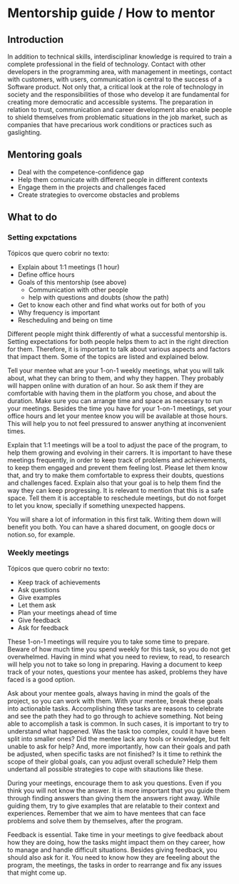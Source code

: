 # Mentorship guide / How to mentor

## Introduction
In addition to technical skills, interdisciplinar knowledge is required to train a complete professional in the field of technology.
Contact with other developers in the programming area, with management in meetings, contact with customers, with users, communication is central to the success of a Software product.
Not only that, a critical look at the role of technology in society and the responsibilities of those who develop it are fundamental for creating more democratic and accessible systems.
The preparation in relation to trust, communication and career development also enable people to shield themselves from problematic situations in the job market, such as companies that have precarious work conditions or practices such as gaslighting.

## Mentoring goals

- Deal with the competence-confidence gap
- Help them comunicate with different people in different contexts
- Engage them in the projects and challenges faced
- Create strategies to overcome obstacles and problems

## What to do

### Setting expctations

Tópicos que quero cobrir no texto:
- Explain about 1:1 meetings (1 hour)
- Define office hours
- Goals of this mentorship (see above)
  - Communication with other people
  - help with questions and doubts (show the path)
- Get to know each other and find what works out for both of you
- Why frequency is important
- Rescheduling and being on time


Different people might think differently of what a successful mentorship is.
Setting expectations for both people helps them to act in the right direction for them.
Therefore, it is important to talk about various aspects and factors that impact them.
Some of the topics are listed and explained below.

Tell your mentee what are your 1-on-1 weekly meetings, what you will talk about, what they can bring to them, and why they happen.
They probably will happen online with duration of an hour.
So ask them if they are comfortable with having them in the platform you chose, and about the duration.
Make sure you can arrange time and space as necessary to run your meetings.
Besides the time you have for your 1-on-1 meetings, set your office hours and let your mentee know you will be available at those hours.
This will help you to not feel pressured to answer anything at inconvenient times.

Explain that 1:1 meetings will be a tool to adjust the pace of the program, to help them growing and evolving in their carrers.
It is important to have these meetings frequently, in order to keep track of problems and achievements, to keep them engaged and prevent them feeling lost.
Please let them know that, and try to make them comfortable to express their doubts, questions and challenges faced.
Explain also that your goal is to help them find the way they can keep progressing.
It is relevant to mention that this is a safe space.
Tell them it is acceptable to reschedule meetings, but do not forget to let you know,
specially if something unexpected happens.

You will share a lot of information in this first talk.
Writing them down will benefit you both.
You can have a shared document, on google docs or notion.so, for example.

### Weekly meetings

Tópicos que quero cobrir no texto:
- Keep track of achievements
- Ask questions
- Give examples
- Let them ask
- Plan your meetings ahead of time
- Give feedback
- Ask for feedback

These 1-on-1 meetings will require you to take some time to prepare.
Beware of how much time you spend weekly for this task, so you do not get overwhelmed.
Having in mind what you need to review, to read, to research will help you not to take so long in preparing.
Having a document to keep track of your notes, questions your mentee has asked, problems they have faced is a good option.

Ask about your mentee goals, always having in mind the goals of the project, so you can work with them.
With your mentee, break these goals into actionable tasks.
Accomplishing these tasks are reasons to celebrate and see the path they had to go through to achieve something.
Not being able to accomplish a task is common.
In such cases, it is important to try to understand what happened.
Was the task too complex, could it have been split into smaller ones?
Did the mentee lack any tools or knowledge, but felt unable to ask for help?
And, more importantly, how can their goals and path be adjusted,
when specific tasks are not finished? Is it time to rethink the scope of their
global goals, can you adjust overall schedule?
Help them undertand all possible strategies to cope with sitautions like these.

During your meetings, encourage them to ask you questions.
Even if you think you will not know the answer.
It is more important that you guide them through finding answers than giving them the answers right away.
While guiding them, try to give examples that are relatable to their context and experiences.
Remember that we aim to have mentees that can face problems and solve them by themselves, after the program.

Feedback is essential. Take time in your meetings to give feedback about how they are
doing, how the tasks might impact them on they career, how to manage and handle difficult situations.
Besides giving feedback, you should also ask for it.
You need to know how they are feeeling about the program, the meetings, the tasks
in order to rearrange and fix any issues that might come up.

